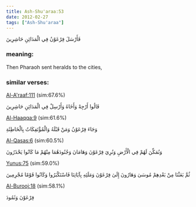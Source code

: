 ```yaml
---
title: Ash-Shu'araa:53
date: 2012-02-27
tags: ["Ash-Shu'araa"]
---
```

فَأَرْسَلَ فِرْعَوْنُ فِي الْمَدَائِنِ حَاشِرِينَ
### meaning: 
Then Pharaoh sent heralds to the cities,
### similar verses: 

[Al-A'raaf:111](/7/111) (sim:67.6%)

قَالُوا أَرْجِهْ وَأَخَاهُ وَأَرْسِلْ فِي الْمَدَائِنِ حَاشِرِينَ

[Al-Haaqqa:9](/69/9) (sim:61.6%)

وَجَاءَ فِرْعَوْنُ وَمَنْ قَبْلَهُ وَالْمُؤْتَفِكَاتُ بِالْخَاطِئَةِ

[Al-Qasas:6](/28/6) (sim:60.5%)

وَنُمَكِّنَ لَهُمْ فِي الْأَرْضِ وَنُرِيَ فِرْعَوْنَ وَهَامَانَ وَجُنُودَهُمَا مِنْهُمْ مَا كَانُوا يَحْذَرُونَ

[Yunus:75](/10/75) (sim:59.0%)

ثُمَّ بَعَثْنَا مِنْ بَعْدِهِمْ مُوسَىٰ وَهَارُونَ إِلَىٰ فِرْعَوْنَ وَمَلَئِهِ بِآيَاتِنَا فَاسْتَكْبَرُوا وَكَانُوا قَوْمًا مُجْرِمِينَ

[Al-Burooj:18](/85/18) (sim:58.1%)

فِرْعَوْنَ وَثَمُودَ
